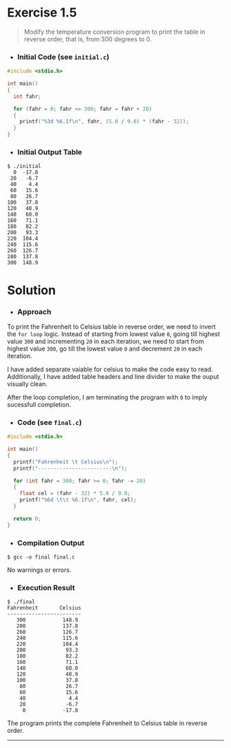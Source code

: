 
# Exercise 1.5

> Modify the temperature conversion program to print the table in reverse order, that is, from 300 degrees to 0.

- ### Initial Code (see `initial.c`)

```c
#include <stdio.h>

int main()
{
  int fahr;

  for (fahr = 0; fahr <= 300; fahr = fahr + 20)
  {
    printf("%3d %6.1f\n", fahr, (5.0 / 9.0) * (fahr - 32));
  }
}
```

- ### Initial Output Table

```console
$ ./initial
  0  -17.8
 20   -6.7
 40    4.4
 60   15.6
 80   26.7
100   37.8
120   48.9
140   60.0
160   71.1
180   82.2
200   93.3
220  104.4
240  115.6
260  126.7
280  137.8
300  148.9
```

# Solution

- ### Approach

To print the Fahrenheit to Celsius table in reverse order, we need to invert the `for loop` logic. Instead of starting from lowest value `0`, going till highest value `300` and incrementing `20` in each iteration, we need to start from highest value `300`, go till the lowest value `0` and decrement `20` in each iteration.

I have added separate vaiable for celsius to make the code easy to read. Additionally, I have added table headers and line divider to make the ouput visually clean.

After the loop completion, I am terminating the program with `0` to imply sucessfull completion.

- ### Code (see `final.c`)

```c
#include <stdio.h>

int main()
{
  printf("Fahrenheit \t Celsius\n");
  printf("------------------------\n");

  for (int fahr = 300; fahr >= 0; fahr -= 20)
  {
    float cel = (fahr - 32) * 5.0 / 9.0;
    printf("%6d \t\t %6.1f\n", fahr, cel);
  }

  return 0;
}
```

- ### Compilation Output

```console
$ gcc -o final final.c

```

No warnings or errors.

- ### Execution Result

```console
$ ./final
Fahrenheit       Celsius
------------------------
   300            148.9 
   280            137.8 
   260            126.7 
   240            115.6 
   220            104.4 
   200             93.3 
   180             82.2 
   160             71.1 
   140             60.0 
   120             48.9 
   100             37.8 
    80             26.7
    60             15.6
    40              4.4
    20             -6.7
     0            -17.8
```

The program prints the complete Fahrenheit to Celsius table in reverse order.

---